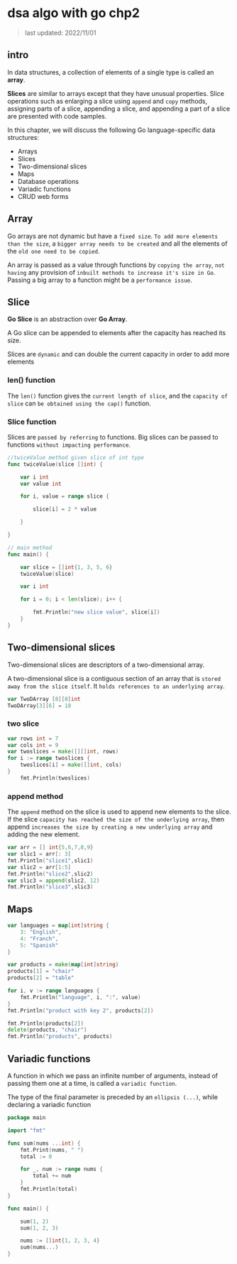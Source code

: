 # dsa algo with go chp2

> last updated: 2022/11/01

## intro

In data structures, a collection of elements of a single type is called an **array**.

**Slices** are  similar to arrays except that they have unusual properties. Slice operations such as enlarging a slice using `append` and `copy` methods, assigning parts of a slice, appending a slice, and appending a part of a slice are presented with code samples.

In this chapter, we will discuss the following Go language-specific data structures:

- Arrays
- Slices
- Two-dimensional slices
- Maps
- Database operations
- Variadic functions
- CRUD web forms

## Array

Go arrays are not dynamic but have a `fixed size`. `To add more elements than the size`, a `bigger array needs to be created` and all the elements of the `old one need to be copied`.

An array is passed as a value through functions by `copying the array`, `not having` any provision of `inbuilt methods to increase it's size in Go`. Passing a big array to a function might be a `performance issue`.

## Slice

**Go Slice** is an abstraction over **Go Array**.

 A Go slice can be appended to elements after the capacity has reached its size.

 Slices are `dynamic` and can double the current capacity in order to add more elements

### len() function

The `len()` function gives the `current length of slice`, and the `capacity of slice` can `be obtained using the cap()` function.

### Slice function

Slices are `passed by referring` to functions. Big slices can be passed to functions `without impacting performance`.

```go
//twiceValue method given slice of int type
func twiceValue(slice []int) {

	var i int
	var value int

	for i, value = range slice {

		slice[i] = 2 * value

	}

}

// main method
func main() {

	var slice = []int{1, 3, 5, 6}
	twiceValue(slice)

	var i int

	for i = 0; i < len(slice); i++ {

		fmt.Println("new slice value", slice[i])
	}
}
```

## Two-dimensional slices

Two-dimensional slices are descriptors of a two-dimensional array.

A two-dimensional slice is a contiguous section of an array that is `stored away from the slice itself`. It `holds references to an underlying array`.

```go
var TwoDArray [8][8]int
TwoDArray[3][6] = 18
```

### two slice

```go
var rows int = 7
var cols int = 9
var twoslices = make([][]int, rows)
for i := range twoslices {
	twoslices[i] = make([]int, cols)
}
	fmt.Println(twoslices)
```

### append method

The `append` method on the slice is used to append new elements to the slice. If the slice `capacity has reached the size of the underlying array`, then append `increases the size by creating a new underlying array` and adding the new element.

```go
var arr = [] int{5,6,7,8,9}
var slic1 = arr[: 3]
fmt.Println("slice1",slic1)
var slic2 = arr[1:5]
fmt.Println("slice2",slic2)
var slic3 = append(slic2, 12)
fmt.Println("slice3",slic3)
```

## Maps

```go
var languages = map[int]string {
	3: "English",
	4: "Franch",
	5: "Spanish"
}

var products = make(map[int]string)
products[1] = "chair"
products[2] = "table"

for i, v := range languages {
	fmt.Println("language", i, ":", value)
}
fmt.Println("product with key 2", products[2])

fmt.Println(products[2])
delete(products, "chair")
fmt.Println("products", products)
```

## Variadic functions

A function in which we pass an infinite number of arguments, instead of passing them one at a time, is called a `variadic function`.

The type of the final parameter is preceded by an `ellipsis (...)`, while declaring a variadic function

```go
package main

import "fmt"

func sum(nums ...int) {
    fmt.Print(nums, " ")
    total := 0

    for _, num := range nums {
        total += num
    }
    fmt.Println(total)
}

func main() {

    sum(1, 2)
    sum(1, 2, 3)

    nums := []int{1, 2, 3, 4}
    sum(nums...)
}
```
